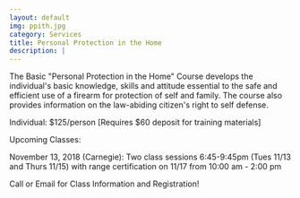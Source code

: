 ```yaml
---
layout: default
img: ppith.jpg
category: Services
title: Personal Protection in the Home
description: |
---
```

The Basic "Personal Protection in the Home" Course develops the individual's basic knowledge, skills and attitude essential to the safe and efficient use of a firearm for protection of self and family. The course also provides information on the law-abiding citizen's right to self defense.


Individual: $125/person [Requires $60 deposit for training materials]

Upcoming Classes:

November 13, 2018 (Carnegie): Two class sessions 6:45-9:45pm (Tues 11/13 and Thurs 11/15) with range certification on 11/17 from 10:00 am - 2:00 pm 


Call or Email for Class Information and Registration!


